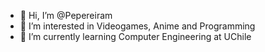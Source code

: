 - 👋 Hi, I’m @Pepereiram
- 👀 I’m interested in Videogames, Anime and Programming
- 🌱 I’m currently learning Computer Engineering at UChile


